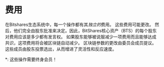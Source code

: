 # 费用

在Bitshares生态系统中，每一个操作都有其*独立的*费用。 这些费用可能更改。 然后，他们完全由股东批准来决定。因此，BitShares核心资产（BTS）的每个股东对费用应该是多少都有发言权。 如果股东能够被说服减少一项费用而且能够达成共识，这项费用将会被区块链自动减少。 区块链参数的更改由委员会成员提议。 这些成员由股东投票选出，从而增进了灵活性和反应速度。

\*: 这些操作需要终身会员！